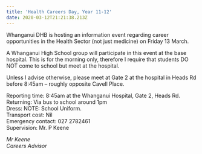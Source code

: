 ```yaml
---
title: 'Health Careers Day, Year 11-12'
date: 2020-03-12T21:21:38.213Z
---
```

Whanganui DHB is hosting an information event regarding career opportunities in the Health Sector (not just medicine) on Friday 13 March.   

A Whanganui High School group will participate in this event at the base hospital. This is for the morning only, therefore I require that students DO NOT come to school but meet at the hospital.  

Unless I advise otherwise, please meet at Gate 2 at the hospital in Heads Rd before 8:45am – roughly opposite Cavell Place. 

Reporting time: 8:45am at the Whanganui Hospital, Gate 2, Heads Rd.  
Returning: Via bus to school around 1pm  
Dress: NOTE: School Uniform.  
Transport cost: Nil  
Emergency contact: 027 2782461  
Supervision: Mr. P Keene

*Mr Keene*  
*Careers Advisor*
